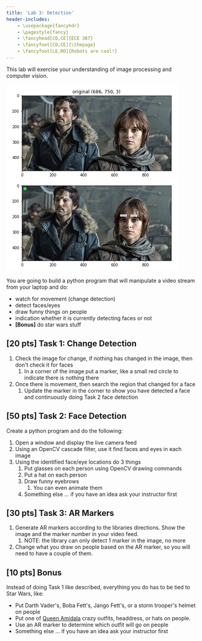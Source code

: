 ```yaml
---
title: 'Lab 3: Detection'
header-includes:
    - \usepackage{fancyhdr}
    - \pagestyle{fancy}
    - \fancyhead[CO,CE]{ECE 387}
    - \fancyfoot[CO,CE]{\thepage}
    - \fancyfoot[LE,RO]{Robots are cool!}
---
```


This lab will exercise your understanding of image processing and computer vision.

![](demo.png)

You are going to build a python program that will manipulate a video stream from
your laptop and do:

- watch for movement (change detection)
- detect faces/eyes
- draw funny things on people
- indication whether it is currently detecting faces or not
- **[Bonus]** do star wars stuff

## [20 pts] Task 1: Change Detection

1. Check the image for change, if nothing has changed in the image, then don't
check it for faces
   1. In a corner of the image put a marker, like a small red circle to indicate
   there is nothing there
1. Once there is movement, then search the region that changed for a face
   1. Update the marker in the corner to show you have detected a face and
   continuously doing Task 2 face detection

## [50 pts] Task 2: Face Detection

Create a python program and do the following:

1. Open a window and display the live camera feed
1. Using an OpenCV cascade filter, use it find faces and eyes in each image
1. Using the identified face/eye locations do 3 things
   1. Put glasses on each person using OpenCV drawing commands
   1. Put a hat on each person
   1. Draw funny eyebrows
      1. You can even animate them
   1. Something else ... if you have an idea ask your instructor first

## [30 pts] Task 3: AR Markers

1. Generate AR markers according to the libraries directions. Show
the image and the marker number in your video feed.
   1. NOTE: the library can only detect 1 marker in the image, no more
1. Change what you draw on people based on the AR marker, so you will need to
have a couple of them.

## [10 pts] Bonus

Instead of doing Task 1 like described, everything you do has to be tied to Star Wars, like:

- Put Darth Vader's, Boba Fett's, Jango Fett's, or a storm trooper's helmet on people
- Put one of [Queen Amidala](http://starwars.wikia.com/wiki/Padm%C3%A9_Amidala) crazy outfits, headdress, or hats on people.
- Use an AR marker to determine which outfit will go on people
- Something else ... if you have an idea ask your instructor first
